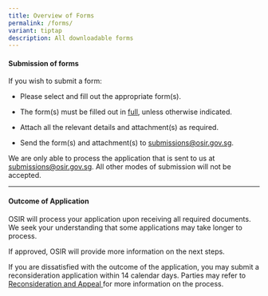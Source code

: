 ```yaml
---
title: Overview of Forms
permalink: /forms/
variant: tiptap
description: All downloadable forms
---
```

<h4><strong>Submission of forms</strong></h4>
<p>If you wish to submit a form:</p>
<ul data-tight="true" class="tight">
<li>
<p>Please select and fill out the appropriate form(s).</p>
</li>
<li>
<p>The form(s) must be filled out in <u>full</u>, unless otherwise indicated.</p>
</li>
<li>
<p>Attach all the relevant details and attachment(s) as required.</p>
</li>
<li>
<p>Send the form(s) and attachment(s) to <a href="mailto:submissions@osir.gov.sg" rel="noopener noreferrer nofollow" target="_blank">submissions@osir.gov.sg</a>.</p>
</li>
</ul>
<p>We are only able to process the application that is sent to us at <a href="mailto:submissions@osir.gov.sg" rel="noopener noreferrer nofollow" target="_blank">submissions@osir.gov.sg</a>.
All other modes of submission will not be accepted.</p>
<hr>
<h4><strong>Outcome of Application</strong></h4>
<p>OSIR will process your application upon receiving all required documents.
We seek your understanding that some applications may take longer to process.&nbsp;</p>
<p>If approved, OSIR will provide more information on the next steps.</p>
<p>If you are dissatisfied with the outcome of the application, you may submit
a reconsideration application within 14 calendar days. Parties may refer
to <a href="/about-sira/reconsideration-and-appeal" rel="noopener noreferrer nofollow" target="_blank">Reconsideration and Appeal </a>for
more information on the process.</p>